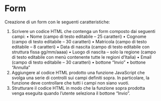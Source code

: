 # Form

Creazione di un form con le seguenti caratteristiche:

1) Scrivere un codice HTML che contenga un form composto dai seguenti campi: • Nome (campo di testo editabile – 25 caratteri) • Cognome (campo di testo editabile – 30 caratteri) • Matricola (campo di testo editabile – 8 caratteri) • Data di nascita (campo di testo editabile con struttura fissa gg/mm/aaaa) • Luogo di nascita – solo la regione (campo di testo editabile con menù contenente tutte le regioni d’Italia) • Email (campo di testo editabile – 30 caratteri) • bottone “Invio” • bottone “Annulla”
2) Aggiungere al codice HTML prodotto una funzione JavaScript che svolga una serie di controlli sui campi definiti sopra. In particolare, la funzione deve controllare che tutti i campi non siano vuoti.
3) Strutturare il codice HTML in modo che la funzione sopra prodotta venga eseguita quando l’utente seleziona il bottone “Invio”.
